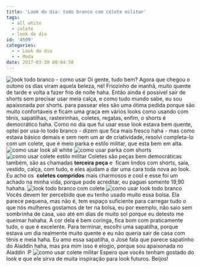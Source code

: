 ```yaml
---
title: 'Look do dia: todo branco com colete militar'
tags:
  - all white
  - colete
  - look do dia
id: '4509'
categories:
  - - Look do dia
  - - Moda
date: 2017-03-30 09:04:50
---
```


![look todo branco - como usar](/wp-content/uploads/2017/02/look-do-dia-como-usar-parka.jpg) Oi gente, tudo bem? Agora que chegou o outono os dias viram aquela beleza, né! Friozinho de manhã, muito quente de tarde e volta a fazer frio de noite haha. Então ainda é possível sair de shorts sem precisar usar meia calça, e como tudo mundo sabe, eu sou apaixonada por shorts. para passear eles são uma ótima pedida porque são muito confortáveis e ficam uma graça em vários looks como usando com tênis, sapatilhas, rasteirinhas, coletes, regatas, enfim, o shorts é democrático haha. Como no dia que fui usar esse look estava bem quente, optei por usa-lo todo branco - dizem que fica mais fresco haha - mas como estava básico demais e sem nem um ar de criatividade, resolvi completa-lo com um colete, que é meio parka e estilo militar, que esta bem em alta. ![como usar look all white](/wp-content/uploads/2017/02/look-all-white-com-colete.jpg) ![como usar parka com shorts](/wp-content/uploads/2017/02/como-usar-colete-comprido.jpg) ![como usar colete estilo militar](/wp-content/uploads/2017/02/como-usar-parka.jpg) Coletes são peças bem democráticas também, são as chamadas **terceira peça** e  ficam lindos com shorts, saia, vestido, calça, com tudo, e eles ajudam a dar uma cara toda nova ao look. Eu acho os  **coletes compridos** mais charmosos e cool e esse foi um achado na minha vida, porque pode acreditar, eu paguei somente 19,90 hahaha. ![look todo branco com colete](/wp-content/uploads/2017/02/colete-militar-como-usar-look.jpg) ![como usar look todo branco](/wp-content/uploads/2017/02/look-do-dia-todo-branco-com-colete-militar.jpg) Vocês devem ter percebido que eu tenho usado muito essa bolsa. Ela parece pequena, mas não é, tem espaço suficiente para carregar tudo o que nós mulheres gostamos de ter na bolsa, eu por exemplo, não saio sem sombrinha de casa, uso até em dias de muito sol porque eu detesto me queimar hahaha. A cor dela é bem coringa, fica bom com praticamente tudo, o que é excelente. Para terminar, escolhi uma sapatilha, porque estava um dia realmente muito quente e eu não queria sair de casa com tênis e meia haha. Eu amo essa sapatilha, o José fala que parece sapatinho do Aladdin haha, mas pra mim isso é elogio, porque sou apaixonada no Aladdin :P ![como usar colete militar](/wp-content/uploads/2017/02/look-todo-branco-com-colete-verde.jpg) Espero que vocês tenham gostado do look e que ele sirva de muita inspiração para look futuros. Beijos!
